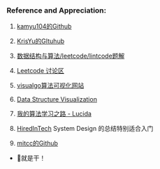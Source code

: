 ### Reference and Appreciation:

1. [kamyu104的Github](https://github.com/kamyu104/LeetCode)

2. [KrisYu的GItuhub](https://github.com/KrisYu/LeetCode-CLRS-Python)

3. [数据结构与算法/leetcode/lintcode题解](https://algorithm.yuanbin.me/zh-hans/)

4. [Leetcode 讨论区](https://discuss.leetcode.com/)

5. [visualgo算法可视化网站](https://visualgo.net/en)

6. [Data Structure Visualization](https://www.cs.usfca.edu/~galles/visualization/Algorithms.html)

7. [我的算法学习之路 - Lucida](http://zh.lucida.me/blog/on-learning-algorithms/)

8. [HiredInTech](https://www.hiredintech.com/) System Design 的总结特别适合入门

9. [mitcc的Github](https://github.com/mitcc/AlgoSolutions)

 






 - 💪就是干！
 
 





